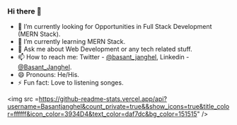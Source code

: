### Hi there 👋

- 🔭 I’m currently looking for Opportunities in Full Stack Development (MERN Stack). 
- 🌱 I’m currently learning MERN Stack.
- 💬 Ask me about Web Development or any tech related stuff.
- 📫 How to reach me: Twitter - [@basant_janghel](https://twitter.com/basant_janghel), Linkedin - [@Basant_Janghel](https://www.linkedin.com/in/basant-janghel-576ba01a0/).
- 😄 Pronouns: He/His.
- ⚡ Fun fact: Love to listening songes.

<img src =https://github-readme-stats.vercel.app/api?username=Basantjanghel&count_private=true&&show_icons=true&title_color=ffffff&icon_color=3934D4&text_color=daf7dc&bg_color=151515" />
